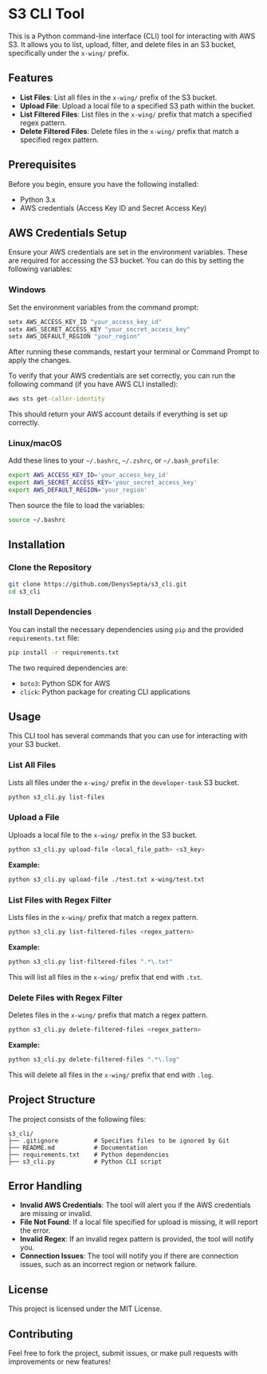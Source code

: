 
# S3 CLI Tool

This is a Python command-line interface (CLI) tool for interacting with AWS S3. It allows you to list, upload, filter, and delete files in an S3 bucket, specifically under the `x-wing/` prefix.

## Features

- **List Files**: List all files in the `x-wing/` prefix of the S3 bucket.
- **Upload File**: Upload a local file to a specified S3 path within the bucket.
- **List Filtered Files**: List files in the `x-wing/` prefix that match a specified regex pattern.
- **Delete Filtered Files**: Delete files in the `x-wing/` prefix that match a specified regex pattern.

## Prerequisites

Before you begin, ensure you have the following installed:

- Python 3.x
- AWS credentials (Access Key ID and Secret Access Key)

## AWS Credentials Setup

Ensure your AWS credentials are set in the environment variables. These are required for accessing the S3 bucket. You can do this by setting the following variables:

### Windows

Set the environment variables from the command prompt:

```cmd
setx AWS_ACCESS_KEY_ID "your_access_key_id"
setx AWS_SECRET_ACCESS_KEY "your_secret_access_key"
setx AWS_DEFAULT_REGION "your_region"
```

After running these commands, restart your terminal or Command Prompt to apply the changes.

To verify that your AWS credentials are set correctly, you can run the following command (if you have AWS CLI installed):

```cmd
aws sts get-caller-identity
```

This should return your AWS account details if everything is set up correctly.

### Linux/macOS

Add these lines to your `~/.bashrc`, `~/.zshrc`, or `~/.bash_profile`:

```bash
export AWS_ACCESS_KEY_ID='your_access_key_id'
export AWS_SECRET_ACCESS_KEY='your_secret_access_key'
export AWS_DEFAULT_REGION='your_region'
```

Then source the file to load the variables:

```bash
source ~/.bashrc
```

## Installation

### Clone the Repository

```bash
git clone https://github.com/DenysSepta/s3_cli.git
cd s3_cli
```

### Install Dependencies

You can install the necessary dependencies using `pip` and the provided `requirements.txt` file:

```bash
pip install -r requirements.txt
```

The two required dependencies are:

- `boto3`: Python SDK for AWS
- `click`: Python package for creating CLI applications

## Usage

This CLI tool has several commands that you can use for interacting with your S3 bucket.

### List All Files

Lists all files under the `x-wing/` prefix in the `developer-task` S3 bucket.

```bash
python s3_cli.py list-files
```

### Upload a File

Uploads a local file to the `x-wing/` prefix in the S3 bucket.

```bash
python s3_cli.py upload-file <local_file_path> <s3_key>
```

**Example:**

```bash
python s3_cli.py upload-file ./test.txt x-wing/test.txt
```

### List Files with Regex Filter

Lists files in the `x-wing/` prefix that match a regex pattern.

```bash
python s3_cli.py list-filtered-files <regex_pattern>
```

**Example:**

```bash
python s3_cli.py list-filtered-files ".*\.txt"
```

This will list all files in the `x-wing/` prefix that end with `.txt`.

### Delete Files with Regex Filter

Deletes files in the `x-wing/` prefix that match a regex pattern.

```bash
python s3_cli.py delete-filtered-files <regex_pattern>
```

**Example:**

```bash
python s3_cli.py delete-filtered-files ".*\.log"
```

This will delete all files in the `x-wing/` prefix that end with `.log`.

## Project Structure

The project consists of the following files:

```
s3_cli/
├── .gitignore          # Specifies files to be ignored by Git
├── README.md           # Documentation
├── requirements.txt    # Python dependencies
├── s3_cli.py           # Python CLI script
```

## Error Handling

- **Invalid AWS Credentials**: The tool will alert you if the AWS credentials are missing or invalid.
- **File Not Found**: If a local file specified for upload is missing, it will report the error.
- **Invalid Regex**: If an invalid regex pattern is provided, the tool will notify you.
- **Connection Issues**: The tool will notify you if there are connection issues, such as an incorrect region or network failure.

## License

This project is licensed under the MIT License.

## Contributing

Feel free to fork the project, submit issues, or make pull requests with improvements or new features!
